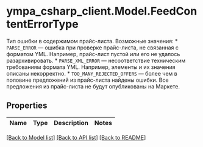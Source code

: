 # ympa_csharp_client.Model.FeedContentErrorType
Тип ошибки в содержимом прайс-листа.  Возможные значения:  * `PARSE_ERROR` — ошибка при проверке прайс-листа, не связанная с форматом YML. Например, прайс-лист пустой или его не удалось разархивировать. * `PARSE_XML_ERROR` — несоответствие техническим требованиям формата YML. Например, элементы и их значения описаны некорректно. * `TOO_MANY_REJECTED_OFFERS` — более чем в половине предложений из прайс-листа найдены ошибки. Все предложения из прайс-листа не будут опубликованы на Маркете. 

## Properties

Name | Type | Description | Notes
------------ | ------------- | ------------- | -------------

[[Back to Model list]](../README.md#documentation-for-models) [[Back to API list]](../README.md#documentation-for-api-endpoints) [[Back to README]](../README.md)

